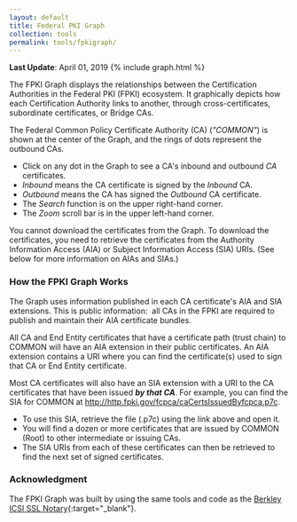 ```yaml
---
layout: default 
title: Federal PKI Graph
collection: tools
permalink: tools/fpkigraph/
---
```

**Last Update**: April 01, 2019
{% include graph.html %}

The FPKI Graph displays the relationships between the Certification Authorities in the Federal PKI (FPKI) ecosystem. It graphically depicts how each Certification Authority links to another, through cross-certificates, subordinate certificates, or Bridge CAs.  

The Federal Common Policy Certificate Authority (CA) (_"COMMON"_) is shown at the center of the Graph, and the rings of dots represent the outbound CAs. 

- Click on any dot in the Graph to see a CA's inbound and outbound _CA_ certificates.
- _Inbound_ means the CA certificate is signed by the _Inbound_ CA.
- _Outbound_ means the CA has signed the _Outbound_ CA certificate.
- The _Search_ function is on the upper right-hand corner. 
- The _Zoom_ scroll bar is in the upper left-hand corner.

You cannot download the certificates from the Graph. To download the certificates, you need to retrieve the certificates from the Authority Information Access (AIA) or Subject Information Access (SIA) URIs. (See below for more information on AIAs and SIAs.)    

### How the FPKI Graph Works

The Graph uses information published in each CA certificate's AIA and SIA extensions. This is public information:&nbsp;&nbsp;all CAs in the FPKI are required to publish and maintain their AIA certificate bundles.

All CA and End Entity certificates that have a certificate path (trust chain) to COMMON will have an AIA extension in their public certificates. An AIA extension contains a URI where you can find the certificate(s) used to sign that CA or End Entity certificate.  

Most CA certificates will also have an SIA extension with a URI to the CA certificates that have been issued **_by that CA_**. For example, you can find the SIA for COMMON at http://http.fpki.gov/fcpca/caCertsIssuedByfcpca.p7c. 

- To use this SIA, retrieve the file (.p7c) using the link above and open it.   
- You will find a dozen or more certificates that are issued by COMMON (Root) to other intermediate or issuing CAs.  
- The SIA URIs from each of these certificates can then be retrieved to find the next set of signed certificates.

### Acknowledgment

The FPKI Graph was built by using the same tools and code as the [Berkley ICSI SSL Notary](https://notary.icsi.berkeley.edu/trust-tree/){:target="_blank"}. 
